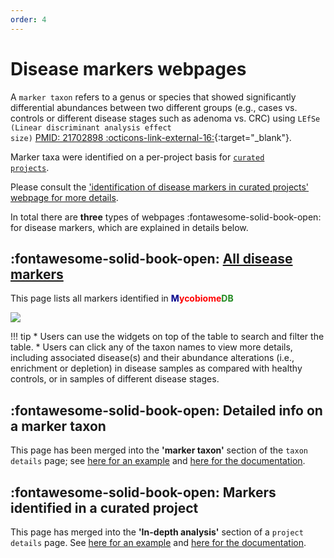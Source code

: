 ```yaml
---
order: 4
---
```

# Disease markers webpages

A <code>marker taxon</code> refers to a genus or species that showed significantly differential abundances between two different groups (e.g., cases vs. controls or different disease stages such as adenoma vs. CRC) using 
<code>LEfSe (Linear discriminant analysis effect size)</code>
[PMID: 21702898  :octicons-link-external-16:](https://www.ncbi.nlm.nih.gov/pubmed/21702898){:target="_blank"}.

Marker taxa were identified on a per-project basis for [<code>curated projects</code>](https://gmrepo.humangut.info/data/curatedprojects). 

Please consult the ['identification of disease markers in curated projects' webpage for more details](/materialsandmethods/indepthanalyses).

In total there are **three** types of webpages :fontawesome-solid-book-open: for disease markers, which are explained in details below.

## :fontawesome-solid-book-open: [All disease markers](https://gmrepo.humangut.info/taxon/markertaxa)

This page lists all markers identified in 
<b><span style="color:darkblue">M</span><span style="color:red">ycobiome</span><span style="color:forestgreen">DB</span></b>

![](https://github.com/evolgeniusteam/gmrepodocumentation/tree/gh-pages/websiteandUI/images/markercentricpages/marker_taxa_table.png)

!!! tip
    * Users can use the widgets on top of the table to search and filter the table.
    * Users can click any of the taxon names to view more details, including associated disease(s) and their abundance alterations (i.e., enrichment or depletion) in disease samples as compared with healthy controls, or in samples of different disease stages. 

## :fontawesome-solid-book-open: Detailed info on a marker taxon

This page has been merged into the **'marker taxon'** section of the <code>taxon details</code> page; see [here for an example](https://gmrepo.humangut.info/taxon/851) and [here for the documentation](/websiteandUI/microbecentricpages/#4-marker-taxon).

## :fontawesome-solid-book-open: Markers identified in a curated project

This page has merged into the **'In-depth analysis'** section of a <code>project details</code> page. See [here for an example](https://gmrepo.humangut.info/data/project/PRJEB6070) and [here for the documentation](/websiteandUI/projectandrunpages/#3-in-depth-analysis).

